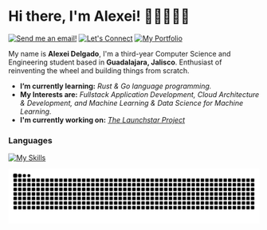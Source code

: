 # Hi there, I'm Alexei! 👋🏻🧑🏻‍💻
[![Send me an email!](https://img.shields.io/badge/Send_me_an_email-purple?style=for-the-badge&logo=maildotru&logoColor=white)](mailto:alexeiddg@outlook.com)
[![Let's Connect](https://shields.io/badge/let's%20connect!-blue?logo=linkedin&style=for-the-badge)](https://www.linkedin.com/in/alexeidg/)
[![My Portfolio](https://shields.io/badge/My%20Portfolio-343a40?&style=for-the-badge)]()

My name is **Alexei Delgado**, I'm a third-year Computer Science and Engineering student based in **Guadalajara, Jalisco**. Enthusiast of reinventing the wheel and building things from scratch. 
- **I’m currently learning:** *Rust & Go language programming.*
- **My Interests are:** *Fullstack Application Development, Cloud Architecture & Development, and Machine Learning & Data Science for Machine Learning.* 
- **I'm currently working on:** *[The Launchstar Project]()*

### Languages 
[![My Skills](https://skillicons.dev/icons?i=rust,cpp,cs,c,js,ts,py,r,matlab,java)](https://skillicons.dev) 

<img src="https://raw.githubusercontent.com/alexeiddg/alexeiddg/output/snake.svg" alt="Snake animation" />
